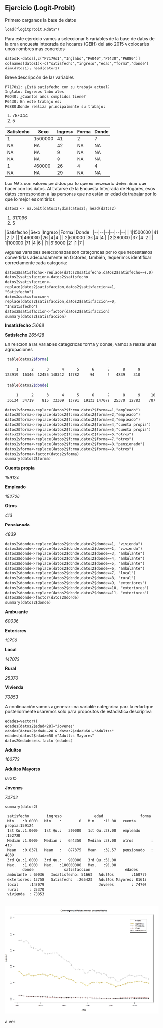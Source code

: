 ## Ejercicio (Logit-Probit)

Primero cargamos la base de datos

    load("logitprobit.Rdata")
    
Para este ejercicio vamos a seleccionar 5 variables de la base de datos de la gran encuesta integrada de hogares (GEIH) del año 2015 y colocarles unos nombres mas concretos

    datos1<-datos[,c("P7170s1","Inglabo","P6040","P6430","P6880")]
    colnames(datos1)<-c("satisfecho","ingreso","edad","forma","donde")
    dim(datos1); head(datos1)

Breve descripción de las variables

    P7170s1: ¿Está satisfecho con su trabajo actual?
    Inglabo: Ingresos laborales
    P6O40: ¿Cuantos años cumplidos tiene?
    P6430: En este trabajo es:
    P6880:Donde realiza principalmente su trabajo:
    
1. 787044     
2.  5

|Satisfecho|Sexo| Ingreso|Forma |Donde | 
|--|--|--|--|--|
|1 |1500000 |41 |2| 7|
|NA|NA|42|NA|NA|
|NA|NA|9|NA|NA|
|NA|NA|8|NA|NA|
|1|460000|26|4|4|
|NA|NA|29|NA|NA|

Los _NA's_ son valores perdidos por lo que es necesario determinar que hacer con los datos. Al tratarse de la Encuesta Integrada de Hogares, esos datos corresponden a las personas que no están en edad de trabajar por lo que lo mejor es omitirlos:

    datos2 <- na.omit(datos1);dim(datos2); head(datos2)

1. 317096    
2. 5

|Satisfecho  |Sexo  |Ingreso |Forma |Donde | 
|--|--|--|--|--|--|
| 1|1500000  |41 |2 |7 | 
| 1|460000 |26 |4 |4 |
| 2|600000 |36 |4 |4 |
| 2|280000 |37 |4 |2 |
| 1|100000 |71 |4 |6 |
|1 |616000 |21 |1 |7 |


Algunas variables seleccionadas son categóricas por lo que necesitamos convertirlas adecuadamente en factores, también, requerimos identificar correctamente cada categoría:

    datos2$satisfecho<-replace(datos2$satisfecho,datos2$satisfecho==2,0)
    datos2$satisfaccion<-datos2$satisfecho
    datos2$satisfaccion<-replace(datos2$satisfaccion,datos2$satisfaccion==1,
    "Satisfecho")
    datos2$satisfaccion<-replace(datos2$satisfaccion,datos2$satisfaccion==0,
    "Insatisfecho")
    datos2$satisfaccion<-factor(datos2$satisfaccion)
    summary(datos2$satisfaccion)

**Insatisfecho**
*51668*

**Satisfecho**
*265428*


En relación a las variables categoricas forma y donde, vamos a relizar unas agrupaciones 

```bash
 table(datos2$forma)

     1      2      3      4      5      6      7      8      9 
123919  16346  12455 148342  10782     94      9   4839    310 
 
 table(datos2$donde)

     1      2      3      4      5      6      7      8      9     10     11 
 36134  34719    815  23309  16791  19121 147079  25370  12783    707    268 
```


  

    datos2$forma<-replace(datos2$forma,datos2$forma==1,"empleado")
    datos2$forma<-replace(datos2$forma,datos2$forma==2,"empleado")
    datos2$forma<-replace(datos2$forma,datos2$forma==3,"empleado")
    datos2$forma<-replace(datos2$forma,datos2$forma==4,"cuenta propia")
    datos2$forma<-replace(datos2$forma,datos2$forma==5,"cuenta propia")
    datos2$forma<-replace(datos2$forma,datos2$forma==6,"otros")
    datos2$forma<-replace(datos2$forma,datos2$forma==7,"otros")
    datos2$forma<-replace(datos2$forma,datos2$forma==8,"pensionado")
    datos2$forma<-replace(datos2$forma,datos2$forma==9,"otros")
    datos2$forma<-factor(datos2$forma)
    summary(datos2$forma)
**Cuenta propia**

*159124*

**Empleado**

*152720*

**Otros**

*413*

**Pensionado**

*4839*


    datos2$donde<-replace(datos2$donde,datos2$donde==1, "vivienda")
    datos2$donde<-replace(datos2$donde,datos2$donde==2, "vivienda")
    datos2$donde<-replace(datos2$donde,datos2$donde==3, "ambulante")
    datos2$donde<-replace(datos2$donde,datos2$donde==4, "ambulante")
    datos2$donde<-replace(datos2$donde,datos2$donde==5, "ambulante")
    datos2$donde<-replace(datos2$donde,datos2$donde==6, "ambulante")
    datos2$donde<-replace(datos2$donde,datos2$donde==7, "local")
    datos2$donde<-replace(datos2$donde,datos2$donde==8, "rural")
    datos2$donde<-replace(datos2$donde,datos2$donde==9, "exteriores")
    datos2$donde<-replace(datos2$donde,datos2$donde==10, "exteriores")
    datos2$donde<-replace(datos2$donde,datos2$donde==11, "exteriores")
    datos2$donde<-factor(datos2$donde)
    summary(datos2$donde)

**Ambulante**

*60036*

**Exteriores**

*13758*

**Local**

*147079*

**Rural**

*25370*

**Vivienda**

*70853*


A continuación vamos a generar una variable categorica para la edad que posteriormente usaremos solo para propositos de estadistica descriptiva

    edades=vector()
    edades[datos2$edad<28]="Jovenes"
    edades[datos2$edad>=28 & datos2$edad<50]="Adultos"
    edades[datos2$edad>=50]="Adultos Mayores"
    datos2$edades=as.factor(edades)

**Adultos**

*160779*

**Adultos Mayores**

*81615*

**Jovenes**

*74702*

```
summary(datos2)
```


```
 satisfecho        ingreso               edad                 forma       
 Min.   :0.0000   Min.   :        0   Min.   :10.00   cuenta propia:159124  
 1st Qu.:1.0000   1st Qu.:   360000   1st Qu.:28.00   empleado     :152720  
 Median :1.0000   Median :   644350   Median :38.00   otros        :   413  
 Mean   :0.8371   Mean   :   877375   Mean   :39.57   pensionado   :  4839  
 3rd Qu.:1.0000   3rd Qu.:   980000   3rd Qu.:50.00                         
 Max.   :1.0000   Max.   :100000000   Max.   :98.00                         
        donde              satisfaccion                edades      
 ambulante : 60036   Insatisfecho: 51668   Adultos        :160779  
 exteriores: 13758   Satisfecho  :265428   Adultos Mayores: 81615  
 local     :147079                         Jovenes        : 74702  
 rural     : 25370                                                 
 vivienda  : 70853                                                 
                                                  
```
![png](menosdesarrollados.jpg)

a ver
